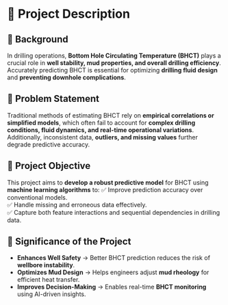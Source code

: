 # **📌 Project Description**

## **🔹 Background**
In drilling operations, **Bottom Hole Circulating Temperature (BHCT)** plays a crucial role in **well stability, mud properties, and overall drilling efficiency**. Accurately predicting BHCT is essential for optimizing **drilling fluid design** and **preventing downhole complications**.

## **🔹 Problem Statement**
Traditional methods of estimating BHCT rely on **empirical correlations or simplified models**, which often fail to account for **complex drilling conditions, fluid dynamics, and real-time operational variations**. Additionally, inconsistent data, **outliers, and missing values** further degrade predictive accuracy.

## **🔹 Project Objective**
This project aims to **develop a robust predictive model** for BHCT using **machine learning algorithms** to:
✅ Improve prediction accuracy over conventional models.  
✅ Handle missing and erroneous data effectively.  
✅ Capture both feature interactions and sequential dependencies in drilling data.  

## **🔹 Significance of the Project**
- **Enhances Well Safety** → Better BHCT prediction reduces the risk of **wellbore instability**.
- **Optimizes Mud Design** → Helps engineers adjust **mud rheology** for efficient heat transfer.
- **Improves Decision-Making** → Enables real-time **BHCT monitoring** using AI-driven insights.
